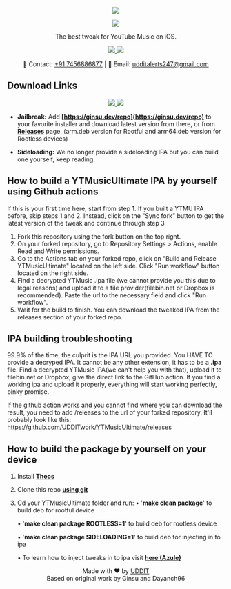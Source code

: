 <p align="center">
<img src="https://user-images.githubusercontent.com/38832025/235781424-06d81647-b3db-4d9b-94dc-cd65cdf09145.png?raw=true" />
</p>    
<p align="center">
<img src="https://user-images.githubusercontent.com/38832025/235781207-6d1ad44e-0c32-4aec-9c75-cb928ca8a0d3.png?raw=true" />
</p>

<p align="center">
The best tweak for YouTube Music on iOS.
</p>

<p align="center">
<a href="https://twitter.com/UdditRise">
    <img src="https://img.shields.io/badge/Twitter-1DA1F2?style=for-the-badge&logo=twitter&logoColor=white" />
</a>
<a href="https://github.com/UDDITwork">
    <img src="https://img.shields.io/badge/GitHub-100000?style=for-the-badge&logo=github&logoColor=white" />
</a>
</p>

<p align="center">
📱 Contact: <a href="tel:+917456886877">+91 7456886877</a> | 
📧 Email: <a href="mailto:udditalerts247@gmail.com">udditalerts247@gmail.com</a>
</p>

## Download Links

<p align="center">
<a href="https://ginsu.dev/repo" target="_blank">
    <img src="https://img.shields.io/badge/Add_to_Repository-FF4500?style=for-the-badge&logo=apple&logoColor=white" />
</a>
<a href="https://github.com/UDDITwork/YTMusicUltimate/releases" target="_blank">
    <img src="https://img.shields.io/badge/Download_Release-00B2FF?style=for-the-badge&logo=github&logoColor=white" />
</a>
</p>

* **Jailbreak:**
Add **[https://ginsu.dev/repo](https://ginsu.dev/repo)** to your favorite installer and download latest version from there, or from **[Releases](https://github.com/UDDITwork/YTMusicUltimate/releases)** page.
(arm.deb version for Rootful and arm64.deb version for Rootless devices)

* **Sideloading:**
We no longer provide a sideloading IPA but you can build one yourself, keep reading:

## How to build a YTMusicUltimate IPA by yourself using Github actions

If this is your first time here, start from step 1. If you built a YTMU IPA before, skip steps 1 and 2. Instead, click on the "Sync fork" button to get the latest version of the tweak and continue through step 3.

1. Fork this repository using the fork button on the top right.
2. On your forked repository, go to Repository Settings > Actions, enable Read and Write permissions.
3. Go to the Actions tab on your forked repo, click on "Build and Release YTMusicUltimate" located on the left side. Click "Run workflow" button located on the right side.
4. Find a decrypted YTMusic .ipa file (we cannot provide you this due to legal reasons) and upload it to a file provider(filebin.net or Dropbox is recommended). Paste the url to the necessary field and click "Run workflow".
5. Wait for the build to finish. You can download the tweaked IPA from the releases section of your forked repo.

## IPA building troubleshooting

99.9% of the time, the culprit is the IPA URL you provided. You HAVE TO provide a decryped IPA. It cannot be any other extension, it has to be a **.ipa** file. Find a decrypted YTMusic IPA(we can't help you with that), upload it to filebin.net or Dropbox, give the direct link to the GitHub action. If you find a working ipa and upload it properly, everything will start working perfectly, pinky promise.

If the github action works and you cannot find where you can download the result, you need to add /releases to the url of your forked repository. It'll probably look like this: https://github.com/UDDITwork/YTMusicUltimate/releases

## How to build the package by yourself on your device

1. Install **[Theos](https://theos.dev/docs/installation)**
2. Clone this repo **[using git](https://docs.github.com/en/repositories/creating-and-managing-repositories/cloning-a-repository)**
3. Cd your YTMusicUltimate folder and run:
   • '**make clean package**' to build deb for rootful device
   
   • '**make clean package ROOTLESS=1**' to build deb for rootless device
   
   • '**make clean package SIDELOADING=1**' to build deb for injecting in to ipa
   
   • To learn how to inject tweaks in to ipa visit **[here (Azule)](https://github.com/Al4ise/Azule)**

<p align="center">
Made with ❤️ by <a href="https://github.com/UDDITwork">UDDIT</a>
<br>
Based on original work by Ginsu and Dayanch96
</p>

